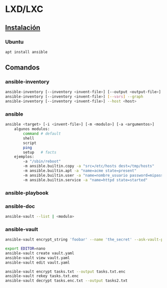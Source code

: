 # LXD/LXC

## [Instalación](lxd-setup.md)

### Ubuntu
```bash
apt install ansible
```



## Comandos

### ansible-inventory
```bash
ansible-inventory [--inventory <invent-file>] [--output <output-file>] [--yaml | --toml] --list
ansible-inventory [--inventory <invent-file>] [--vars] --graph
ansible-inventory [--inventory <invent-file>] --host <host>
```

### ansible
```bash
ansible <target> [-i <invent-file>] [-m <modulo>] [-a <argumentos>]
    algunos modulos:
        command # default
        shell
        script
        ping
        setup   # facts
    ejemplos:
        -a "/sbin/reboot"
        -m ansible.builtin.copy -a "src=/etc/hosts dest=/tmp/hosts"
        -m ansible.builtin.apt -a "name=acme state=present"
        -m ansible.builtin.user -a "name=nombre_usuario password=mipass"
        -m ansible.builtin.service -a "name=httpd state=started"
```

### ansible-playbook

### ansible-doc
```bash
ansible-vault --list | <modulo>
```

### ansible-vault
```bash
ansible-vault encrypt_string 'foobar' --name 'the_secret' --ask-vault-pass

export EDITOR=nano
ansible-vault create vault.yaml
ansible-vault view vault.yaml
ansible-vault edit vault.yaml

ansible-vault encrypt tasks.txt --output tasks.txt.enc
ansible-vault rekey tasks.txt.enc
ansible-vault decrypt tasks.enc.txt --output tasks2.txt
```
